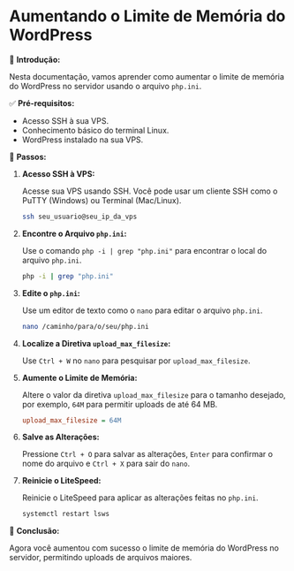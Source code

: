 # Aumentando o Limite de Memória do WordPress

🚀 **Introdução:**

Nesta documentação, vamos aprender como aumentar o limite de memória do WordPress no servidor usando o arquivo `php.ini`.

✅ **Pré-requisitos:**

- Acesso SSH à sua VPS.
- Conhecimento básico do terminal Linux.
- WordPress instalado na sua VPS.

🔧 **Passos:**

1. **Acesso SSH à VPS:**

   Acesse sua VPS usando SSH. Você pode usar um cliente SSH como o PuTTY (Windows) ou Terminal (Mac/Linux).

   ```bash
   ssh seu_usuario@seu_ip_da_vps
   ```

2. **Encontre o Arquivo `php.ini`:**

   Use o comando `php -i | grep "php.ini"` para encontrar o local do arquivo `php.ini`.

   ```bash
   php -i | grep "php.ini"
   ```

3. **Edite o `php.ini`:**

   Use um editor de texto como o `nano` para editar o arquivo `php.ini`.

   ```bash
   nano /caminho/para/o/seu/php.ini
   ```

4. **Localize a Diretiva `upload_max_filesize`:**

   Use `Ctrl + W` no `nano` para pesquisar por `upload_max_filesize`.

5. **Aumente o Limite de Memória:**

   Altere o valor da diretiva `upload_max_filesize` para o tamanho desejado, por exemplo, `64M` para permitir uploads de até 64 MB.

   ```ini
   upload_max_filesize = 64M
   ```

6. **Salve as Alterações:**

   Pressione `Ctrl + O` para salvar as alterações, `Enter` para confirmar o nome do arquivo e `Ctrl + X` para sair do `nano`.

7. **Reinicie o LiteSpeed:**

   Reinicie o LiteSpeed para aplicar as alterações feitas no `php.ini`.

   ```bash
   systemctl restart lsws
   ```

🎉 **Conclusão:**

Agora você aumentou com sucesso o limite de memória do WordPress no servidor, permitindo uploads de arquivos maiores.
